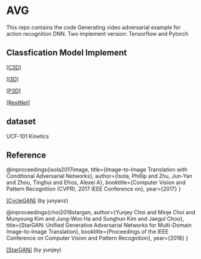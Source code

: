 # AVG
 
 This repo contains the code Generating video adversarial example for action recognition DNN.
 Two implement version: Tensorflow and Pytorch
 
 ## Classfication Model Implement
 
 <a href=" https://github.com/csuhuihui/pytorch-c3d">[C3D]</a>
 
 <a href="  https://github.com/USTC-Video-Understanding/I3D_Finetune">[I3D]</a> 
 
 <a href=" https://github.com/qijiezhao/pseudo-3d-pytorch">[P3D]</a> 
 
 <a href=" https://https://github.com/kenshohara/video-classification-3d-cnn-pytorch">[RestNet]</a> 
 
## dataset
UCF-101
Kinetics 

## Reference

@inproceedings{isola2017image,
  title={Image-to-Image Translation with Conditional Adversarial Networks},
  author={Isola, Phillip and Zhu, Jun-Yan and Zhou, Tinghui and Efros, Alexei A},
  booktitle={Computer Vision and Pattern Recognition (CVPR), 2017 IEEE Conference on},
  year={2017}
}

<a href="https://github.com/junyanz/pytorch-CycleGAN-and-pix2pix">[CycleGAN]</a> (by junyanz)


@inproceedings{choi2018stargan,
author={Yunjey Choi and Minje Choi and Munyoung Kim and Jung-Woo Ha and Sunghun Kim and Jaegul Choo},
title={StarGAN: Unified Generative Adversarial Networks for Multi-Domain Image-to-Image Translation},
booktitle={Proceedings of the IEEE Conference on Computer Vision and Pattern Recognition},
year={2018}
}

<a href="https://github.com/yunjey/StarGAN">[StarGAN]</a> (by yunjey)
